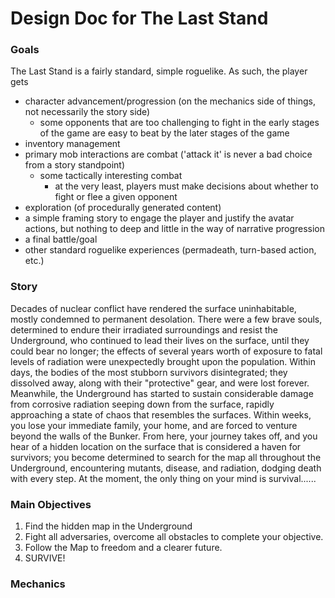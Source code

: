 # Design Doc for The Last Stand

### Goals

The Last Stand is a fairly standard, simple roguelike. As such, the player gets
* character advancement/progression (on the mechanics side of things, not necessarily the story side)
  * some opponents that are too challenging to fight in the early stages of the game are easy to beat by the later stages of the game
* inventory management
* primary mob interactions are combat ('attack it' is never a bad choice from a story standpoint)
  * some tactically interesting combat
    * at the very least, players must make decisions about whether to fight or flee a given opponent
* exploration (of procedurally generated content)
* a simple framing story to engage the player and justify the avatar actions, but nothing to deep and little in the way of narrative progression
* a final battle/goal
* other standard roguelike experiences (permadeath, turn-based action, etc.)

### Story

Decades of nuclear conflict have rendered the surface uninhabitable, mostly condemned to permanent desolation. There were a few brave souls, determined to endure their irradiated surroundings and resist the Underground, who continued to lead their lives on the surface, until they could bear no longer; the effects of several years worth of exposure to fatal levels of radiation were unexpectedly brought upon the population. Within days, the bodies of the most stubborn survivors disintegrated; they dissolved away, along with their "protective" gear, and were lost forever. Meanwhile, the Underground has started to sustain considerable damage from corrosive radiation seeping down from the surface, rapidly approaching a state of chaos that resembles the surfaces. Within weeks, you lose your immediate family, your home, and are forced to venture beyond the walls of the Bunker. From here, your journey takes off, and you hear of a hidden location on the surface that is considered a haven for survivors; you become determined to search for the map all throughout the Underground, encountering mutants, disease, and radiation, dodging death with every step. At the moment, the only thing on your mind is survival......       


### Main Objectives

1. Find the hidden map in the Underground
2. Fight all adversaries, overcome all obstacles to complete your objective.
3. Follow the Map to freedom and a clearer future.
4. SURVIVE!
### Mechanics
